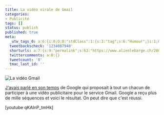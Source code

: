 ```yaml
---
title: La vidéo virale de Gmail
categories:
- Publicité
tags: []
status: publish
published: true
meta:
  _utw_tags_0: a:6:{i:0;O:8:"stdClass":1:{s:3:"tag";s:6:"Humour";}i:1;O:8:"stdClass":1:{s:3:"tag";s:12:"Informatique";}i:2;O:8:"stdClass":1:{s:3:"tag";s:8:"Internet";}i:3;O:8:"stdClass":1:{s:3:"tag";s:9:"Marketing";}i:4;O:8:"stdClass":1:{s:3:"tag";s:10:"Publicité";}i:5;O:8:"stdClass":1:{s:3:"tag";s:6:"Social";}}
  tweetbackscheck: '1234087940'
  shorturls: a:7:{s:9:"permalink";s:63:"https://www.alienlebarge.ch/2007/09/02/la-video-virale-de-gmail/";s:7:"tinyurl";s:25:"https://tinyurl.com/cm3ndb";s:4:"isgd";s:17:"https://is.gd/iNRw";s:5:"bitly";s:18:"https://bit.ly/LZhf";s:5:"snipr";s:22:"https://snipr.com/bibo9";s:5:"snurl";s:22:"https://snurl.com/bibo9";s:7:"snipurl";s:24:"https://snipurl.com/bibo9";}
  twittercomments: a:0:{}
  tweetcount: '0'
  tmac_last_id: ''
---
```

<img src="https://dlgjp9x71cipk.cloudfront.net/2007/09/gmail.png" alt="La vidéo Gmail" />

<a href="https://www.alienlebarge.ch/2007/07/30/gmail-campagne-virale/" title="Gmail, campagne virale">J'avais parlé en son temps</a> de Google qui proposait à tout un chacun de participer à une vidéo publicitaire pour le service Gmail. Google a reçu plus de mille séquences et voici le résultat. On peut dire que c'est réussi.

<!--more-->

[youtube qKAInP_tmHk]
